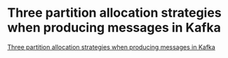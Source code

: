 # Three partition allocation strategies when producing messages in Kafka
[Three partition allocation strategies when producing messages in Kafka](https://aiwithcloud.com/2022/09/16/three_partition_allocation_strategies_when_producing_messages_in_kafka/)